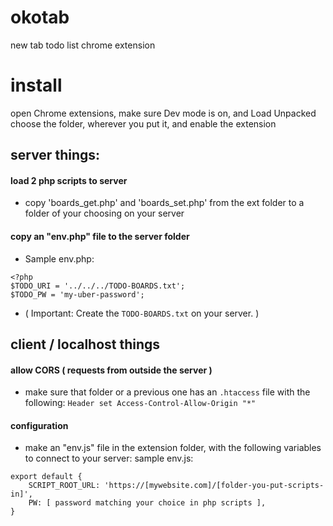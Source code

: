 # okotab
new tab todo list chrome extension

# install
open Chrome extensions, make sure Dev mode is on, and Load Unpacked
choose the folder, wherever you put it, and enable the extension

## server things:

#### load 2 php scripts to server
- copy 'boards_get.php' and 'boards_set.php' from the ext folder to a folder of your choosing on your server

#### copy an "env.php" file to the server folder
- Sample env.php:
```
<?php
$TODO_URI = '../../../TODO-BOARDS.txt';
$TODO_PW = 'my-uber-password';
```
- ( Important: Create the `TODO-BOARDS.txt` on your server. )

## client / localhost things

#### allow CORS ( requests from outside the server )
- make sure that folder or a previous one has an `.htaccess` file with the following: `Header set Access-Control-Allow-Origin "*"`

#### configuration
- make an "env.js" file in the extension folder, with the following variables to connect to your server:
sample env.js:
```
export default {
	SCRIPT_ROOT_URL: 'https://[mywebsite.com]/[folder-you-put-scripts-in]',
	PW: [ password matching your choice in php scripts ],
}
```
